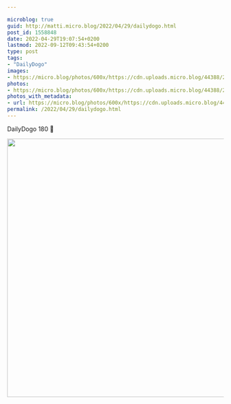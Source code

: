 ```yaml
---

microblog: true
guid: http://matti.micro.blog/2022/04/29/dailydogo.html
post_id: 1558848
date: 2022-04-29T19:07:54+0200
lastmod: 2022-09-12T09:43:54+0200
type: post
tags:
- "DailyDogo"
images:
- https://micro.blog/photos/600x/https://cdn.uploads.micro.blog/44388/2022/811644d2bf.jpg
photos:
- https://micro.blog/photos/600x/https://cdn.uploads.micro.blog/44388/2022/811644d2bf.jpg
photos_with_metadata:
- url: https://micro.blog/photos/600x/https://cdn.uploads.micro.blog/44388/2022/811644d2bf.jpg
permalink: /2022/04/29/dailydogo.html
---
```

DailyDogo 180 🐶

<img src="/media/uploads/2022/811644d2bf.jpg" width="600" height="600" alt="" />
